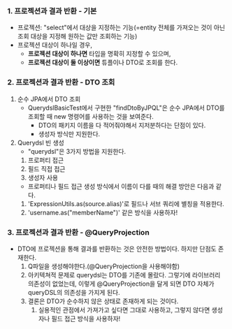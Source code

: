 ### 1. 프로젝션과 결과 반환 - 기본
- 프로젝션: "select"에서 대상을 지정하는 기능(=entity 전체를 가져오는 것이 아닌 조회 대상을 지정해 원하는 값만 조회하는 기능)
- 프로젝션 대상이 하나일 경우,
  - **프로젝션 대상이 하나면** 타입을 명확히 지정할 수 있으며,
  - **프로젝션 대상이 둘 이상이면** 튜플이나 DTO로 조회를 한다.

### 2. 프로젝션과 결과 반환 - DTO 조회
1. 순수 JPA에서 DTO 조회
   - QuerydslBasicTest에서 구현한 "findDtoByJPQL"은 순수 JPA에서 DTO를 조회할 때 new 명령어를 사용하는 것을 보여준다.
     - DTO의 패키지 이름을 다 적어줘야해서 지저분하다는 단점이 있다.
     - 생성자 방식만 지원한다.
2. Querydsl 빈 생성
   - "querydsl"은 3가지 방법을 지원한다.
   1. 프로퍼티 접근
   2. 필드 직접 접근
   3. 생성자 사용
   - 프로퍼티나 필드 접근 생성 방식에서 이름이 다를 때의 해결 방안은 다음과 같다.
   1. 'ExpressionUtils.as(source.alias)'로 필드나 서브 쿼리에 별칭을 적용한다.
   2. 'username.as("memberName")' 같은 방식을 사용하자!

### 3. 프로젝션과 결과 반환 - @QueryProjection
- DTO에 프로젝션을 통해 결과를 반환하는 것은 안전한 방법이다. 하지만 단점도 존재한다.
  1. Q파일을 생성해야한다.(@QueryProjection을 사용해야함)
  2. 아키텍쳐적 문제로 querydsl는 DTO를 기존에 몰랐다. 그렇기에 라이브러리 의존성이 없었는데,
  이렇게 @QueryProjection을 달게 되면 DTO 자체가 queryDSL의 의존성을 가지게 된다.
  3. 결론은 DTO가 순수하지 않은 상태로 존재하게 되는 것이다.
     1. 실용적인 관점에서 가져가고 싶다면 그대로 사용하고, 그렇지 않다면 생성자나 필드 접근 방식을 사용하자!